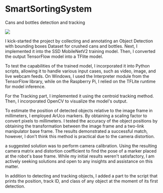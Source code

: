 # SmartSortingSystem
Cans and bottles detection and tracking

![](ezgif.com-video-to-gif.gif)


I kick-started the project by collecting and annotating an Object Detection with bounding boxes Dataset for crushed cans and bottles. Next, I implemented it into the SSD MobileNetV2 training model. Then, I converted the output TensorFlow model into a TFlite model.

To test the capabilities of the trained model, I incorporated it into Python scripts, allowing it to handle various input cases, such as video, image, and live webcam feeds. On Windows, I used the Interpreter module from the TensorFlow library, while on the Raspberry Pi, I relied on the TFLite runtime for model inference.

For the Tracking part, I implemented it using the centroid tracking method. Then, I incorporated OpenCV to visualize the model's output.

To estimate the position of detected objects relative to the image frame in millimeters, I employed ArUco markers. By obtaining a scaling factor to convert pixels to millimeters. I tested the accuracy of the object positions by obtaining the transformation between the image frame and a two-link manipulator base frame. The results demonstrated a successful match, however, I don't think this method is practical due to the camera distortion.

a suggested solution was to perform camera calibration. Using the resulting camera matrix and distortion coefficient to find the pose of a marker placed at the robot's base frame. While my initial results weren't satisfactory, I am actively seeking solutions and open to any insights and assistance on this matter.

In addition to detecting and tracking objects, I added a part to the script that prints the position, track ID, and class of any object at the moment of its first detection.
